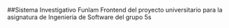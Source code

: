 ##Sistema Investigativo Funlam
Frontend del proyecto universitario para la asignatura de Ingenieria de Software del grupo 5s